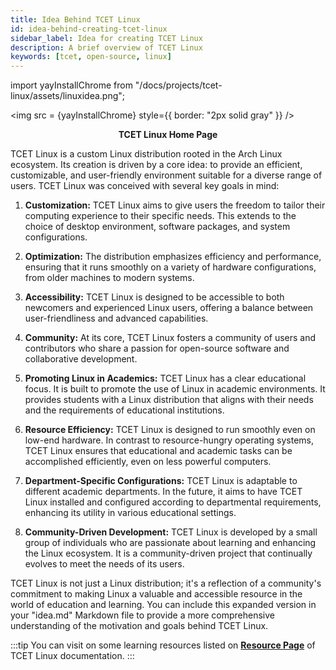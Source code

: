 ```yaml
---
title: Idea Behind TCET Linux
id: idea-behind-creating-tcet-linux
sidebar_label: Idea for creating TCET Linux
description: A brief overview of TCET Linux
keywords: [tcet, open-source, linux]
---
```

import yayInstallChrome from "/docs/projects/tcet-linux/assets/linuxidea.png";

<img src = {yayInstallChrome} style={{ border: "2px solid gray" }} />
<br />

<center><b><figcaption>TCET Linux Home Page</figcaption></b></center>
<br />

TCET Linux is a custom Linux distribution rooted in the Arch Linux ecosystem. Its creation is driven by a core idea: to provide an efficient, customizable, and user-friendly environment suitable for a diverse range of users. TCET Linux was conceived with several key goals in mind:

1. **Customization:** TCET Linux aims to give users the freedom to tailor their computing experience to their specific needs. This extends to the choice of desktop environment, software packages, and system configurations.

2. **Optimization:** The distribution emphasizes efficiency and performance, ensuring that it runs smoothly on a variety of hardware configurations, from older machines to modern systems.

3. **Accessibility:** TCET Linux is designed to be accessible to both newcomers and experienced Linux users, offering a balance between user-friendliness and advanced capabilities.

4. **Community:** At its core, TCET Linux fosters a community of users and contributors who share a passion for open-source software and collaborative development.

5. **Promoting Linux in Academics:** TCET Linux has a clear educational focus. It is built to promote the use of Linux in academic environments. It provides students with a Linux distribution that aligns with their needs and the requirements of educational institutions.

6. **Resource Efficiency:** TCET Linux is designed to run smoothly even on low-end hardware. In contrast to resource-hungry operating systems, TCET Linux ensures that educational and academic tasks can be accomplished efficiently, even on less powerful computers.

7. **Department-Specific Configurations:** TCET Linux is adaptable to different academic departments. In the future, it aims to have TCET Linux installed and configured according to departmental requirements, enhancing its utility in various educational settings.

8. **Community-Driven Development:** TCET Linux is developed by a small group of individuals who are passionate about learning and enhancing the Linux ecosystem. It is a community-driven project that continually evolves to meet the needs of its users.

TCET Linux is not just a Linux distribution; it's a reflection of a community's commitment to making Linux a valuable and accessible resource in the world of education and learning.
You can include this expanded version in your "idea.md" Markdown file to provide a more comprehensive understanding of the motivation and goals behind TCET Linux.

:::tip
You can visit on some learning resources listed on **[Resource Page](/docs/projects/tcet-linux/resources.md)** of TCET Linux documentation.
:::
<br />